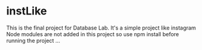 # instLike
This is the final project for Database Lab. It's a simple project like instagram
Node modules are not added in this project so use npm install before running the project ...
